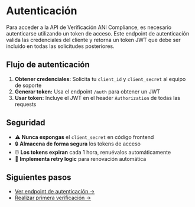 # Autenticación

Para acceder a la API de Verificación ANI Compliance, es necesario autenticarse utilizando un token de acceso. Este endpoint de autenticación valida las credenciales del cliente y retorna un token JWT que debe ser incluido en todas las solicitudes posteriores.

## Flujo de autenticación

1. **Obtener credenciales:** Solicita tu `client_id` y `client_secret` al equipo de soporte
2. **Generar token:** Usa el endpoint `/auth` para obtener un JWT
3. **Usar token:** Incluye el JWT en el header `Authorization` de todas las requests

## Seguridad

- ⚠️ **Nunca expongas** el `client_secret` en código frontend
- 🔒 **Almacena de forma segura** los tokens de acceso
- ⏰ **Los tokens expiran** cada 1 hora, renuévalos automáticamente
- 🔄 **Implementa retry logic** para renovación automática

## Siguientes pasos

- [Ver endpoint de autenticación →](endpoints/auth.md)
- [Realizar primera verificación →](endpoints/verification.md)
